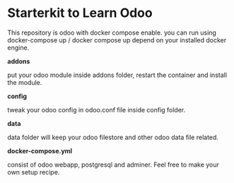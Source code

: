# Starterkit to Learn Odoo

This repository is odoo with docker compose enable. you can run using docker-compose up / docker compose up depend on your installed docker engine.

**addons**

put your odoo module inside addons folder, restart the container and install the module.

**config**

tweak your odoo config in odoo.conf file inside config folder.

**data**

data folder will keep your odoo filestore and other odoo data file related.

**docker-compose.yml**

consist of odoo webapp, postgresql and adminer. Feel free to make your own setup recipe.